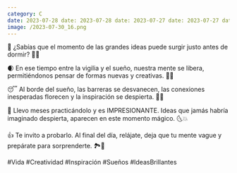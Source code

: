 ```yaml
--- 
category: C 
date: 2023-07-28 date: 2023-07-28 date: 2023-07-27 date: 2023-07-27 date: 2023-07-26 date: 2023-07-26 date: 2023-07-25 date: 2023-07-25 date: 2023-07-24 date: 2023-07-24 date: 2023-07-21 date: 2023-07-21 date: 2023-07-20 date: 2023-07-20 date: 2023-07-19 date: 2023-07-19 date: 2023-07-18 date: 2023-07-18 date: 2023-07-17 date: 2023-07-17 date: 2023-07-14 date: 2023-07-14 date: 2023-07-13 date: 2023-07-13 date: 2023-07-12 
image: /2023-07-30_16.png 
--- 
```


🌙 ¿Sabías que el momento de las grandes ideas puede surgir justo antes de dormir? 🛌💡

🌒 En ese tiempo entre la vigilia y el sueño, nuestra mente se libera, permitiéndonos pensar de formas nuevas y creativas. 🌌🎈

😴 Al borde del sueño, las barreras se desvanecen, las conexiones inesperadas florecen y la inspiración se despierta. 🧠✨

🔮 Llevo meses practicándolo y es IMPRESIONANTE. Ideas que jamás habría imaginado despierta, aparecen en este momento mágico. 🌜💥

👍 Te invito a probarlo. Al final del día, relájate, deja que tu mente vague y prepárate para sorprenderte. 🏞️🚀

#Vida #Creatividad #Inspiración #Sueños #IdeasBrillantes